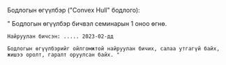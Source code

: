 Бодлогын өгүүлбэр ("Convex Hull" бодлого):

"   Бодлогын өгүүлбэр бичвэл семинарын 1 оноо өгнө.

    Найруулан бичсэн: ..... 2023-02-дд

    Бодлогын өгүүлбэрийг ойлгомжтой найруулан бичих, салаа утгагүй байх, жишээ оролт, гаралт оруулсан байх. "